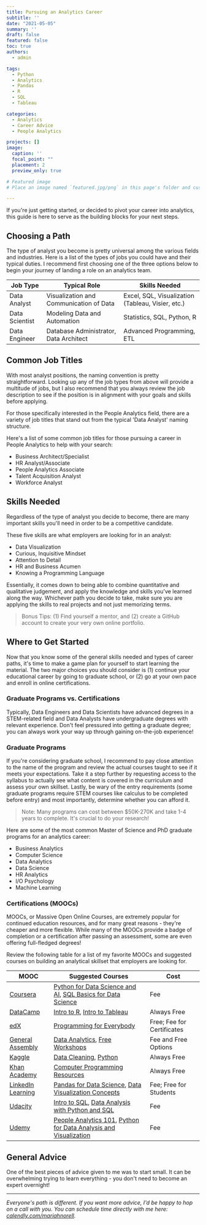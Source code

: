 ```yaml
---
title: Pursuing an Analytics Career
subtitle: ''
date: "2021-05-05"
summary: ''
draft: false
featured: false
toc: true
authors:
  - admin

tags:
  - Python
  - Analytics
  - Pandas
  - R
  - SQL
  - Tableau

categories:
  - Analytics
  - Career Advice
  - People Analytics

projects: []
image:
  caption: ''
  focal_point: ""
  placement: 2
  preview_only: true

# Featured image
# Place an image named `featured.jpg/png` in this page's folder and customize its options here.

---
```


If you're just getting started, or decided to pivot your career into analytics, this guide is here to serve as the building blocks for your next steps.

## Choosing a Path

The type of analyst you become is pretty universal among the various fields and industries. Here is a list of the types of jobs you could have and their typical duties. I recommend first choosing one of the three options below to begin your journey of landing a role on an analytics team.

| Job Type  | Typical Role | Skills Needed |
| ------------- | ------------- | ------------- |
| Data Analyst | Visualization and Communication of Data | Excel, SQL, Visualization (Tableau, Visier, etc.) |
| Data Scientist | Modeling Data and Automation | Statistics, SQL, Python, R |
| Data Engineer | Database Administrator, Data Architect | Advanced Programming, ETL |

## Common Job Titles

With most analyst positions, the naming convention is pretty straightforward. Looking up any of the job types from above will provide a multitude of jobs, but I also recommend that you always review the job description to see if the position is in alignment with your goals and skills before applying.

For those specifically interested in the People Analytics field, there are a variety of job titles that stand out from the typical 'Data Analyst' naming structure.

Here's a list of some common job titles for those pursuing a career in People Analytics to help with your search:

- Business Architect/Specialist
- HR Analyst/Associate
- People Analytics Associate
- Talent Acquisition Analyst
- Workforce Analyst

## Skills Needed

Regardless of the type of analyst you decide to become, there are many important skills you'll need in order to be a competitive candidate.

These five skills are what employers are looking for in an analyst:

- Data Visualization
- Curious, Inquisitive Mindset
- Attention to Detail
- HR and Business Acumen
- Knowing a Programming Language

Essentially, it comes down to being able to combine quantitative and qualitative judgement, and apply the knowledge and skills you’ve learned along the way. Whichever path you decide to take, make sure you are applying the skills to real projects and not just memorizing terms.

> Bonus Tips: (1) Find yourself a mentor, and (2) create a GitHub account to create your very own online portfolio.

## Where to Get Started

Now that you know some of the general skills needed and types of career paths, it's time to make a game plan for yourself to start learning the material. The two major choices you should consider is (1) continue your educational career by going to graduate school, or (2) go at your own pace and enroll in online certifications.

### Graduate Programs vs. Certifications

Typically, Data Engineers and Data Scientists have advanced degrees in a STEM-related field and Data Analysts have undergraduate degrees with relevant experience. Don't feel pressured into getting a graduate degree; you can always work your way up through gaining on-the-job experience!

### Graduate Programs

If you're considering graduate school, I recommend to pay close attention to the name of the program and review the actual courses taught to see if it meets your expectations. Take it a step further by requesting access to the syllabus to actually see what content is covered in the curriculum and assess your own skillset. Lastly, be wary of the entry requirements (some graduate programs require STEM courses like calculus to be completed before entry) and most importantly, determine whether you can afford it.

> Note: Many programs can cost between $50K-270K and take 1-4 years to complete. It's crucial to do your research!

Here are some of the most common Master of Science and PhD graduate programs for an analytics career:

- Business Analytics
- Computer Science
- Data Analytics
- Data Science
- HR Analytics
- I/O Psychology
- Machine Learning

### Certifications (MOOCs)

MOOCs, or Massive Open Online Courses, are extremely popular for continued education resources, and for many great reasons - they're cheaper and more flexible. While many of the MOOCs provide a badge of completion or a certification after passing an assessment, some are even offering full-fledged degrees!

Review the following table for a list of my favorite MOOCs and suggested courses on building an analytical skillset that employers are looking for.

| MOOC  | Suggested Courses | Cost |
| ------------- | ------------- | ------------- |
| [Coursera](https://www.coursera.org/) | [Python for Data Science and AI](https://www.coursera.org/learn/python-for-applied-data-science-ai), [SQL Basics for Data Science](https://www.coursera.org/specializations/learn-sql-basics-data-science) | Fee |
| [DataCamp](https://www.datacamp.com/) | [Intro to R](https://www.datacamp.com/courses/free-introduction-to-r), [Intro to Tableau](https://www.datacamp.com/courses/introduction-to-tableau) | Always Free |
| [edX](https://www.edx.org/) | [Programming for Everybody](https://www.edx.org/course/programming-for-everybody-getting-started-with-pyt) | Free; Fee for Certificates |
| [General Assembly](https://generalassemb.ly) | [Data Analytics](https://generalassemb.ly/education/data-analytics/), [Free Workshops](https://generalassemb.ly/education?dateType=any&event=true&format=classes-workshops&free=true&workshop=true) | Fee and Free Options |
| [Kaggle](https://www.kaggle.com/) | [Data Cleaning](https://www.kaggle.com/learn/data-cleaning), [Python](https://www.kaggle.com/learn/python) | Always Free |
| [Khan Academy](https://www.khanacademy.org) | [Computer Programming Resources](https://www.khanacademy.org/computing) | Always Free |
| [LinkedIn Learning](https://www.linkedin.com/learning/) | [Pandas for Data Science](https://www.linkedin.com/learning/pandas-for-data-science/welcome?u=2071660), [Data Visualization Concepts](https://www.linkedin.com/learning/paths/become-a-data-visualization-specialist-concepts?u=2071660) | Fee; Free for Students |
| [Udacity](https://www.udacity.com/) | [Intro to SQL](https://www.udacity.com/course/learn-sql--nd072), [Data Analysis with Python and SQL](https://www.udacity.com/course/data-analyst-nanodegree--nd002) | Fee |
| [Udemy](https://www.udemy.com/) | [People Analytics 101](https://www.udemy.com/course/peopleanalytics101/), [Python for Data Analysis and Visualization](https://www.udemy.com/course/learning-python-for-data-analysis-and-visualization/) | Fee |

## General Advice

One of the best pieces of advice given to me was to start small. It can be overwhelming trying to learn everything - you don't need to become an expert overnight!

---

*Everyone's path is different. If you want more advice, I'd be happy to hop on a call with you. You can schedule time directly with me here: [calendly.com/mariahnorell](https://calendly.com/mariahnorell).*
